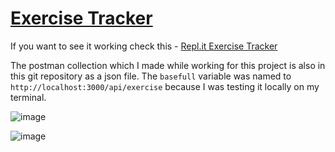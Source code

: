 # [Exercise Tracker](https://www.freecodecamp.org/learn/apis-and-microservices/apis-and-microservices-projects/exercise-tracker)
If you want to see it working check this - [Repl.it Exercise Tracker](https://replit.com/@SaharshR/boilerplate-project-exercisetracker)

The postman collection which I made while working for this project is also in this git repository as a json file. The `basefull` variable was named to `http://localhost:3000/api/exercise` because I was testing it locally on my terminal. 

![image](https://user-images.githubusercontent.com/48884865/114442669-6be8bf00-9bea-11eb-9e6f-587344909888.png)


![image](https://user-images.githubusercontent.com/48884865/114443226-0ea13d80-9beb-11eb-9a3c-db8f409dadd1.png)
